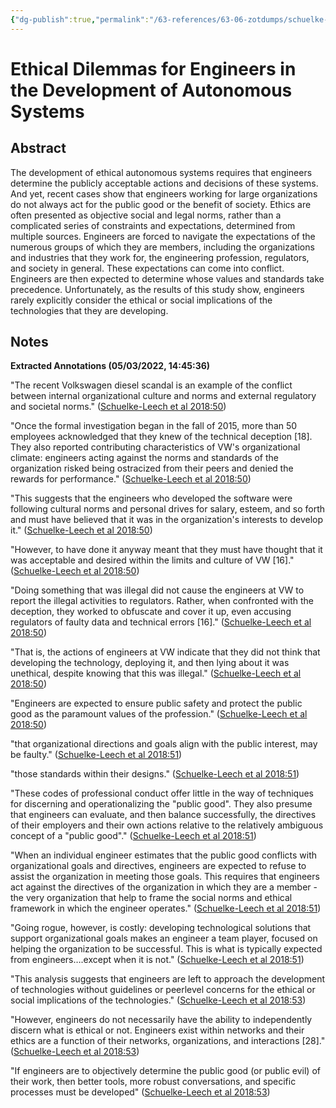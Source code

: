 ```yaml
---
{"dg-publish":true,"permalink":"/63-references/63-06-zotdumps/schuelke-leech-ethical-dilemmas-engineers2018/","dgHomeLink":true,"dgPassFrontmatter":false}
---
```



# Ethical Dilemmas for Engineers in the Development of Autonomous Systems

## Abstract

The development of ethical autonomous systems requires that engineers determine the publicly acceptable actions and decisions of these systems. And yet, recent cases show that engineers working for large organizations do not always act for the public good or the benefit of society. Ethics are often presented as objective social and legal norms, rather than a complicated series of constraints and expectations, determined from multiple sources. Engineers are forced to navigate the expectations of the numerous groups of which they are members, including the organizations and industries that they work for, the engineering profession, regulators, and society in general. These expectations can come into conflict. Engineers are then expected to determine whose values and standards take precedence. Unfortunately, as the results of this study show, engineers rarely explicitly consider the ethical or social implications of the technologies that they are developing.

## Notes

**Extracted Annotations (05/03/2022, 14:45:36)**

"The recent Volkswagen diesel scandal is an example of the conflict between internal organizational culture and norms and external regulatory and societal norms." ([Schuelke-Leech et al 2018:50](zotero://open-pdf/library/items/SDAMYXIW?page=2))

"Once the formal investigation began in the fall of 2015, more than 50 employees acknowledged that they knew of the technical deception [18]. They also reported contributing characteristics of VW's organizational climate: engineers acting against the norms and standards of the organization risked being ostracized from their peers and denied the rewards for performance." ([Schuelke-Leech et al 2018:50](zotero://open-pdf/library/items/SDAMYXIW?page=2))

"This suggests that the engineers who developed the software were following cultural norms and personal drives for salary, esteem, and so forth and must have believed that it was in the organization's interests to develop it." ([Schuelke-Leech et al 2018:50](zotero://open-pdf/library/items/SDAMYXIW?page=2))

"However, to have done it anyway meant that they must have thought that it was acceptable and desired within the limits and culture of VW [16]." ([Schuelke-Leech et al 2018:50](zotero://open-pdf/library/items/SDAMYXIW?page=2))

"Doing something that was illegal did not cause the engineers at VW to report the illegal activities to regulators. Rather, when confronted with the deception, they worked to obfuscate and cover it up, even accusing regulators of faulty data and technical errors [16]." ([Schuelke-Leech et al 2018:50](zotero://open-pdf/library/items/SDAMYXIW?page=2))

"That is, the actions of engineers at VW indicate that they did not think that developing the technology, deploying it, and then lying about it was unethical, despite knowing that this was illegal." ([Schuelke-Leech et al 2018:50](zotero://open-pdf/library/items/SDAMYXIW?page=2))

"Engineers are expected to ensure public safety and protect the public good as the paramount values of the profession." ([Schuelke-Leech et al 2018:50](zotero://open-pdf/library/items/SDAMYXIW?page=2))

"that organizational directions and goals align with the public interest, may be faulty." ([Schuelke-Leech et al 2018:51](zotero://open-pdf/library/items/SDAMYXIW?page=3))

"those standards within their designs." ([Schuelke-Leech et al 2018:51](zotero://open-pdf/library/items/SDAMYXIW?page=3))

"These codes of professional conduct offer little in the way of techniques for discerning and operationalizing the "public good". They also presume that engineers can evaluate, and then balance successfully, the directives of their employers and their own actions relative to the relatively ambiguous concept of a "public good"." ([Schuelke-Leech et al 2018:51](zotero://open-pdf/library/items/SDAMYXIW?page=3))

"When an individual engineer estimates that the public good conflicts with organizational goals and directives, engineers are expected to refuse to assist the organization in meeting those goals. This requires that engineers act against the directives of the organization in which they are a member - the very organization that help to frame the social norms and ethical framework in which the engineer operates." ([Schuelke-Leech et al 2018:51](zotero://open-pdf/library/items/SDAMYXIW?page=3))

"Going rogue, however, is costly: developing technological solutions that support organizational goals makes an engineer a team player, focused on helping the organization to be successful. This is what is typically expected from engineers….except when it is not." ([Schuelke-Leech et al 2018:51](zotero://open-pdf/library/items/SDAMYXIW?page=3))

"This analysis suggests that engineers are left to approach the development of technologies without guidelines or peerlevel concerns for the ethical or social implications of the technologies." ([Schuelke-Leech et al 2018:53](zotero://open-pdf/library/items/SDAMYXIW?page=5))

"However, engineers do not necessarily have the ability to independently discern what is ethical or not. Engineers exist within networks and their ethics are a function of their networks, organizations, and interactions [28]." ([Schuelke-Leech et al 2018:53](zotero://open-pdf/library/items/SDAMYXIW?page=5))

"If engineers are to objectively determine the public good (or public evil) of their work, then better tools, more robust conversations, and specific processes must be developed" ([Schuelke-Leech et al 2018:53](zotero://open-pdf/library/items/SDAMYXIW?page=5))
